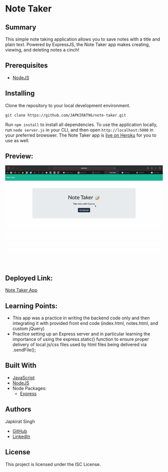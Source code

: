 # Note Taker

## Summary

This simple note taking application allows you to save notes with a title and plain text. Powered by ExpressJS, the Note Taker app makes creating, viewing, and deleting notes a cinch!

## Prerequisites

- [NodeJS](https://nodejs.org/)

## Installing

Clone the repository to your local development environment.

```
git clone https://github.com/JAPKIRAT96/note-taker.git
```

Run `npm install` to install all dependencies. To use the application locally, run `node server.js` in your CLI, and then open `http://localhost:5000` in your preferred browswer. The Note Taker app is [live on Heroku]() for you to use as well.

## Preview:

![Application Preview](demo.gif)

## Deployed Link:

[Note Taker App](https://notetaker97.herokuapp.com)

## Learning Points:

- This app was a practice in writing the backend code only and then integrating it with provided front end code (index.html, notes.html, and custom jQuery)
- Practice setting up an Express server and in particular learning the importance of using the express.static() function to ensure proper delivery of local js/css files used by html files being delivered via .sendFile();

## Built With

- [JavaScript](https://developer.mozilla.org/en-US/docs/Web/JavaScript)
- [NodeJS](https://nodejs.org/)
- Node Packages:
  - [Express](https://www.npmjs.com/package/express)

## Authors

Japkirat Singh

- [GitHub](https://github.com/JAPKIRAT96)
- [LinkedIn](https://www.linkedin.com/in/japkirat-singh-7831b81b1/)

## License

This project is licensed under the ISC License.
